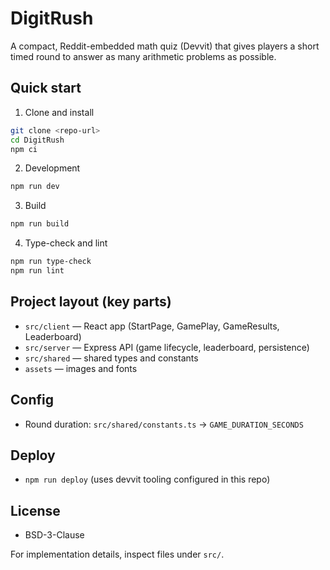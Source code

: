 # DigitRush

A compact, Reddit-embedded math quiz (Devvit) that gives players a short timed round to answer as many arithmetic problems as possible.

## Quick start

1. Clone and install

```bash
git clone <repo-url>
cd DigitRush
npm ci
```

2. Development

```bash
npm run dev
```

3. Build

```bash
npm run build
```

4. Type-check and lint

```bash
npm run type-check
npm run lint
```

## Project layout (key parts)

- `src/client` — React app (StartPage, GamePlay, GameResults, Leaderboard)
- `src/server` — Express API (game lifecycle, leaderboard, persistence)
- `src/shared` — shared types and constants
- `assets` — images and fonts

## Config

- Round duration: `src/shared/constants.ts` → `GAME_DURATION_SECONDS`

## Deploy

- `npm run deploy` (uses devvit tooling configured in this repo)

## License

- BSD-3-Clause

For implementation details, inspect files under `src/`.